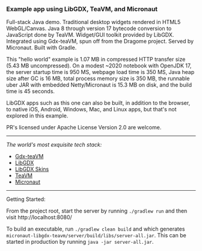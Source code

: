 ### Example app using LibGDX, TeaVM, and Micronaut

Full-stack Java demo. Traditional desktop widgets rendered in HTML5 WebGL/Canvas. Java 8 through
version 17 bytecode conversion to JavaScript done by TeaVM. Widget/GUI toolkit provided by LibGDX.
Integrated using Gdx-teaVM, spun off from the Dragome project. Served by Micronaut. Built with
Gradle.

This "hello world" example is 1.07 MB in compressed HTTP transfer size (5.43 MB uncompressed). On a modest ~2020 notebook with OpenJDK 17, the server startup time is 950 MS, webpage load time is 350 MS, Java heap size after GC is 16 MB, total process memory size is 350 MB, the runnable uber JAR with embedded Netty/Micronaut is 15.3 MB on disk, and the build time is 45 seconds.

LibGDX apps such as this one can also be built, in addition to the browser, to native iOS, Android, Windows, Mac, and Linux apps, but that's not explored in this example.

PR's licensed under Apache License Version 2.0 are welcome.

---

*The world's most exquisite tech stack:*

- [Gdx-teaVM](https://github.com/xpenatan/gdx-teavm)
- [LibGDX](https://github.com/libgdx/libgdx)
- [LibGDX Skins](https://github.com/czyzby/gdx-skins)
- [TeaVM](https://github.com/konsoletyper/teavm)
- [Micronaut](https://github.com/micronaut-projects/micronaut-core)

---

Getting Started:

From the project root, start the server by running `./gradlew run` and then visit http://localhost:8080/

To build an executable, run `./gradlew clean build` and which generates `micronaut-libgdx-teavm/server/build/libs/server-all.jar`. This can be started in production by running `java -jar server-all.jar`.
